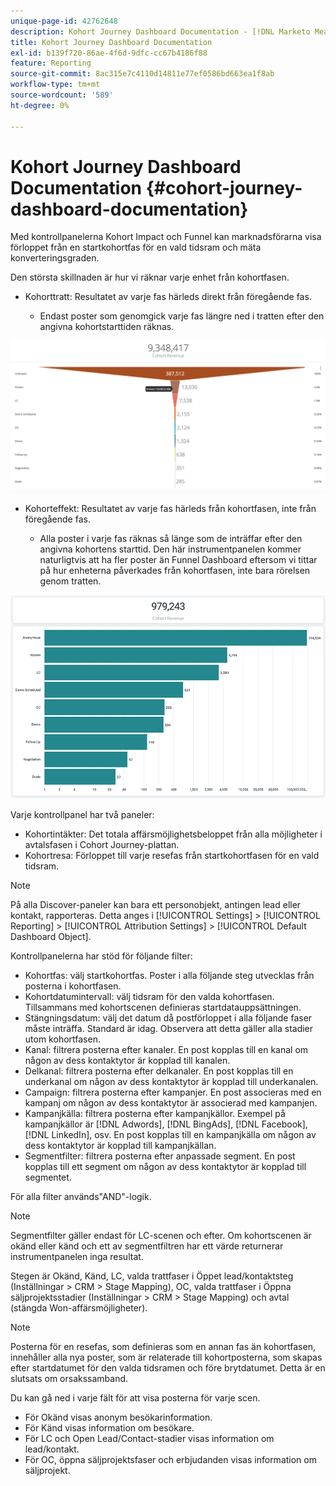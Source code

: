 ```yaml
---
unique-page-id: 42762648
description: Kohort Journey Dashboard Documentation - [!DNL Marketo Measure] - Produktdokumentation
title: Kohort Journey Dashboard Documentation
exl-id: b139f720-86ae-4f6d-9dfc-cc67b4186f88
feature: Reporting
source-git-commit: 8ac315e7c4110d14811e77ef0586bd663ea1f8ab
workflow-type: tm+mt
source-wordcount: '589'
ht-degree: 0%

---
```


# Kohort Journey Dashboard Documentation {#cohort-journey-dashboard-documentation}

Med kontrollpanelerna Kohort Impact och Funnel kan marknadsförarna visa förloppet från en startkohortfas för en vald tidsram och mäta konverteringsgraden.

Den största skillnaden är hur vi räknar varje enhet från kohortfasen.

* Kohorttratt: Resultatet av varje fas härleds direkt från föregående fas.

   * Endast poster som genomgick varje fas längre ned i tratten efter den angivna kohortstarttiden räknas.

![](assets/cohort-journey-dashboard-documentation-1.png)

* Kohorteffekt: Resultatet av varje fas härleds från kohortfasen, inte från föregående fas.

   * Alla poster i varje fas räknas så länge som de inträffar efter den angivna kohortens starttid. Den här instrumentpanelen kommer naturligtvis att ha fler poster än Funnel Dashboard eftersom vi tittar på hur enheterna påverkades från kohortfasen, inte bara rörelsen genom tratten.

![](assets/cohort-journey-dashboard-documentation-2.png)

Varje kontrollpanel har två paneler:

* Kohortintäkter: Det totala affärsmöjlighetsbeloppet från alla möjligheter i avtalsfasen i Cohort Journey-plattan.
* Kohortresa: Förloppet till varje resefas från startkohortfasen för en vald tidsram.

>[!NOTE]
>
>På alla Discover-paneler kan bara ett personobjekt, antingen lead eller kontakt, rapporteras. Detta anges i [!UICONTROL Settings] > [!UICONTROL Reporting] > [!UICONTROL Attribution Settings] > [!UICONTROL Default Dashboard Object].

Kontrollpanelerna har stöd för följande filter:

* Kohortfas: välj startkohortfas. Poster i alla följande steg utvecklas från posterna i kohortfasen.
* Kohortdatumintervall: välj tidsram för den valda kohortfasen. Tillsammans med kohortscenen definieras startdatauppsättningen.
* Stängningsdatum: välj det datum då postförloppet i alla följande faser måste inträffa. Standard är idag. Observera att detta gäller alla stadier utom kohortfasen.
* Kanal: filtrera posterna efter kanaler. En post kopplas till en kanal om någon av dess kontaktytor är kopplad till kanalen.
* Delkanal: filtrera posterna efter delkanaler. En post kopplas till en underkanal om någon av dess kontaktytor är kopplad till underkanalen.
* Campaign: filtrera posterna efter kampanjer. En post associeras med en kampanj om någon av dess kontaktytor är associerad med kampanjen.
* Kampanjkälla: filtrera posterna efter kampanjkällor. Exempel på kampanjkällor är [!DNL Adwords], [!DNL BingAds], [!DNL Facebook], [!DNL LinkedIn], osv. En post kopplas till en kampanjkälla om någon av dess kontaktytor är kopplad till kampanjkällan.
* Segmentfilter: filtrera posterna efter anpassade segment. En post kopplas till ett segment om någon av dess kontaktytor är kopplad till segmentet.

För alla filter används&quot;AND&quot;-logik.

>[!NOTE]
>
>Segmentfilter gäller endast för LC-scenen och efter. Om kohortscenen är okänd eller känd och ett av segmentfiltren har ett värde returnerar instrumentpanelen inga resultat.

Stegen är Okänd, Känd, LC, valda trattfaser i Öppet lead/kontaktsteg (Inställningar > CRM > Stage Mapping), OC, valda trattfaser i Öppna säljprojektsstadier (Inställningar > CRM > Stage Mapping) och avtal (stängda Won-affärsmöjligheter).

>[!NOTE]
>
>Posterna för en resefas, som definieras som en annan fas än kohortfasen, innehåller alla nya poster, som är relaterade till kohortposterna, som skapas efter startdatumet för den valda tidsramen och före brytdatumet. Detta är en slutsats om orsakssamband.

Du kan gå ned i varje fält för att visa posterna för varje scen.

* För Okänd visas anonym besökarinformation.
* För Känd visas information om besökare.
* För LC och Open Lead/Contact-stadier visas information om lead/kontakt.
* För OC, öppna säljprojektsfaser och erbjudanden visas information om säljprojekt.
